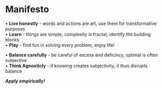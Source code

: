 # Manifesto

• **Live honestly** - words and actions are art, use them for transformative purposes </br>
• **Learn** - things are simple, complexity is fractal; identify the building blocks </br>
• **Play** - find fun in solving every problem, enjoy life! </br>

• **Balance carefully** - be careful of excess and deficincy, optimal is often subjective </br>
• **Think Agnosticly** - if knowing creates subjectivity, it thus disrupts balance </br>

**_Apply empirically!_**
